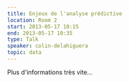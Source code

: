 ```yaml
---
title: Enjeux de l'analyse prédictive
location: Room 2
start: 2013-05-17 10:15
end: 2013-05-17 10:35
type: Talk
speaker: colin-delahiguera
topic: data
---
```


Plus d'informations très vite...